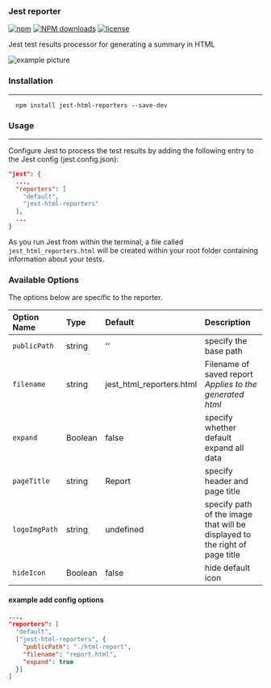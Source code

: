 ### Jest reporter

[![npm](https://img.shields.io/npm/v/jest-html-reporters.svg)](https://www.npmjs.com/package/jest-html-reporters)
[![NPM downloads](http://img.shields.io/npm/dm/jest-html-reporters.svg)](http://npmjs.com/jest-html-reporters)
[![license](https://img.shields.io/npm/l/jest-html-reporters.svg)](https://www.npmjs.com/package/jest-html-reporters)


Jest test results processor for generating a summary in HTML

![example picture](./show.gif)

### Installation

---

```shell
  npm install jest-html-reporters --save-dev
```

### Usage
----
Configure Jest to process the test results by adding the following entry to the Jest config (jest.config.json):
```json
"jest": {
  ...,
  "reporters": [
    "default",
    "jest-html-reporters"
  ],
  ...
}

```
As you run Jest from within the terminal, a file called `jest_html_reporters.html` will be created within your root folder containing information about your tests.

### Available Options
The options below are specific to the reporter.

| Option Name   | Type    | Default                  | Description                                                                 |
| :------------ | :------ | :----------------------- | :-------------------------------------------------------------------------- |
| `publicPath`  | string  | ''                       | specify the base path                                                       |
| `filename`    | string  | jest_html_reporters.html | Filename of saved report <br> *Applies to the generated html*               |
| `expand`      | Boolean | false                    | specify whether default expand all data                                     |
| `pageTitle`   | string  | Report                   | specify header and page title                                               |
| `logoImgPath` | string  | undefined                | specify path of the image that will be displayed to the right of page title |
| `hideIcon`    | Boolean | false                    | hide default icon                                                           |
#### example add config options
```json
...,
"reporters": [
  "default",
  ["jest-html-reporters", {
    "publicPath": "./html-report",
    "filename": "report.html",
    "expand": true
  }]
]
```
